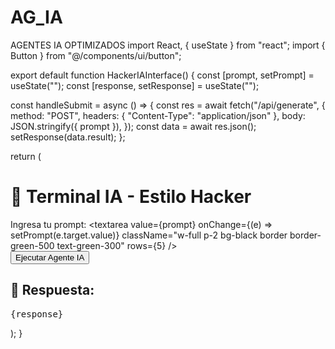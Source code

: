 # AG_IA
AGENTES IA OPTIMIZADOS
import React, { useState } from "react";
import { Button } from "@/components/ui/button";

export default function HackerIAInterface() {
  const [prompt, setPrompt] = useState("");
  const [response, setResponse] = useState("");

  const handleSubmit = async () => {
    const res = await fetch("/api/generate", {
      method: "POST",
      headers: { "Content-Type": "application/json" },
      body: JSON.stringify({ prompt }),
    });
    const data = await res.json();
    setResponse(data.result);
  };

  return (
    <div className="min-h-screen bg-black text-green-400 font-mono p-4">
      <h1 className="text-2xl mb-4">🧠 Terminal IA - Estilo Hacker</h1>
      <div className="mb-4">
        <label className="block mb-1">Ingresa tu prompt:</label>
        <textarea
          value={prompt}
          onChange={(e) => setPrompt(e.target.value)}
          className="w-full p-2 bg-black border border-green-500 text-green-300"
          rows={5}
        />
      </div>
      <Button onClick={handleSubmit} className="bg-green-600 hover:bg-green-700">
        Ejecutar Agente IA
      </Button>
      <div className="mt-6 p-4 border border-green-500 bg-black">
        <h2 className="text-xl mb-2">📡 Respuesta:</h2>
        <pre>{response}</pre>
      </div>
    </div>
  );
}
